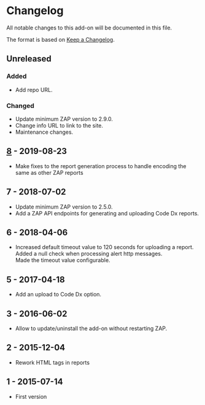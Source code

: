 # Changelog
All notable changes to this add-on will be documented in this file.

The format is based on [Keep a Changelog](https://keepachangelog.com/en/1.0.0/).

## Unreleased
### Added
- Add repo URL.

### Changed
- Update minimum ZAP version to 2.9.0.
- Change info URL to link to the site.
- Maintenance changes.

## [8] - 2019-08-23

- Make fixes to the report generation process to handle encoding the same as other ZAP reports

## 7 - 2018-07-02

- Update minimum ZAP version to 2.5.0.
- Add a ZAP API endpoints for generating and uploading Code Dx reports.

## 6 - 2018-04-06

- Increased default timeout value to 120 seconds for uploading a report.<br> Added a null check when processing alert http messages. <br> Made the timeout value configurable.

## 5 - 2017-04-18

- Add an upload to Code Dx option.

## 3 - 2016-06-02

- Allow to update/uninstall the add-on without restarting ZAP.

## 2 - 2015-12-04

- Rework HTML tags in reports

## 1 - 2015-07-14

- First version

[8]: https://github.com/zaproxy/zap-extensions/releases/codedx-v8
